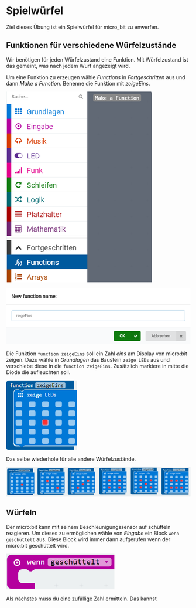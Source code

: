 # Spielwürfel

Ziel dieses Übung ist ein Spielwürfel für micro_bit zu enwerfen.

## Funktionen für verschiedene Würfelzustände

Wir benötigen für jeden Würfelzustand eine Funktion. Mit Würfelzustand ist das gemeint, was nach jedem Wurf angezeigt wird.

Um eine Funktion zu erzeugen wähle  _Functions_ in _Fortgeschritten_ aus und dann _Make a Function_. Benenne die Funktion mit _zeigeEins_.

![](images/create_function.png)

![](images/function_show_one.png)

Die Funktion ```function zeigeEins``` soll ein Zahl _eins_ am Display von micro:bit zeigen. Dazu wähle in _Grundlagen_ das Baustein ```zeige LEDs``` aus und verschiebe diese in die ```function zeigeEins```. Zusätzlich markiere in mitte die Diode die aufleuchten soll.

![](images/display_shows_one.png)

Das selbe wiederhole für alle andere Würfelzustände.

![](images/all_show_functions.png)

## Würfeln

Der micro:bit kann mit seinem Beschleunigungssensor auf schütteln reagieren. Um dieses zu ermöglichen
wähle von _Eingabe_ ein Block ```wenn geschüttelt``` aus. Diese Block wird immer dann aufgerufen wenn der micro:bit geschüttelt wird.

![](images/event_when_shaken.png)

Als nächstes muss du eine zufällige Zahl ermitteln. Das kannst    

